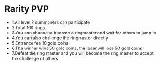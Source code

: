 
# Rarity PVP

+ 1.All level 2 summoners can participate
+ 2.Total 100 rings
+ 3.You can choose to become a ringmaster and wait for others to jump in
+ 4.You can also challenge the ringmaster directly
+ 5.Entrance fee 10 gold coins
+ 6.The winner wins 50 gold coins, the loser will lose 50 gold coins
+  7.Defeat the ring master and you will become the ring master to accept the challenge of others